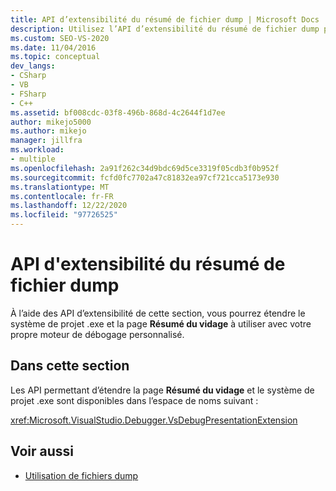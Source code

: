 ```yaml
---
title: API d’extensibilité du résumé de fichier dump | Microsoft Docs
description: Utilisez l’API d’extensibilité du résumé de fichier dump pour étendre le système de projet. exe et vider la page de résumé pour travailler avec votre propre moteur de débogage personnalisé dans Visual Studio.
ms.custom: SEO-VS-2020
ms.date: 11/04/2016
ms.topic: conceptual
dev_langs:
- CSharp
- VB
- FSharp
- C++
ms.assetid: bf008cdc-03f8-496b-868d-4c2644f1d7ee
author: mikejo5000
ms.author: mikejo
manager: jillfra
ms.workload:
- multiple
ms.openlocfilehash: 2a91f262c34d9bdc69d5ce3319f05cdb3f0b952f
ms.sourcegitcommit: fcfd0fc7702a47c81832ea97cf721cca5173e930
ms.translationtype: MT
ms.contentlocale: fr-FR
ms.lasthandoff: 12/22/2020
ms.locfileid: "97726525"
---
```

# <a name="dump-file-summary-extensibility-api"></a>API d'extensibilité du résumé de fichier dump
À l’aide des API d’extensibilité de cette section, vous pourrez étendre le système de projet .exe et la page **Résumé du vidage** à utiliser avec votre propre moteur de débogage personnalisé.

## <a name="in-this-section"></a>Dans cette section
 Les API permettant d’étendre la page **Résumé du vidage** et le système de projet .exe sont disponibles dans l’espace de noms suivant :

 <xref:Microsoft.VisualStudio.Debugger.VsDebugPresentationExtension>

## <a name="see-also"></a>Voir aussi
- [Utilisation de fichiers dump](../debugger/using-dump-files.md)